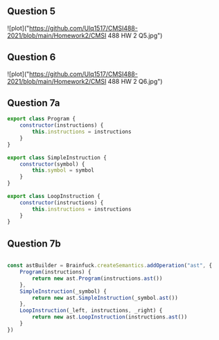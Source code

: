 
## Question 5
![plot]("https://github.com/Ulq1517/CMSI488-2021/blob/main/Homework2/CMSI 488 HW 2 Q5.jpg")
## Question 6
![plot]("https://github.com/Ulq1517/CMSI488-2021/blob/main/Homework2/CMSI 488 HW 2 Q6.jpg")

## Question 7a
```js
export class Program {
    constructor(instructions) {
        this.instructions = instructions
    }
}
 
export class SimpleInstruction {
    constructor(symbol) {
        this.symbol = symbol
    }
}
 
export class LoopInstruction {
    constructor(instructions) {
        this.instructions = instructions
    }
}
```
## Question 7b

```js

const astBuilder = Brainfuck.createSemantics.addOperation("ast", {
    Program(instructions) {
        return new ast.Program(instructions.ast())
    },
    SimpleInstruction(_symbol) {
        return new ast.SimpleInstruction(_symbol.ast())
    },
    LoopInstruction(_left, instructions, _right) {
        return new ast.LoopInstruction(instructions.ast())
    }
})
```
